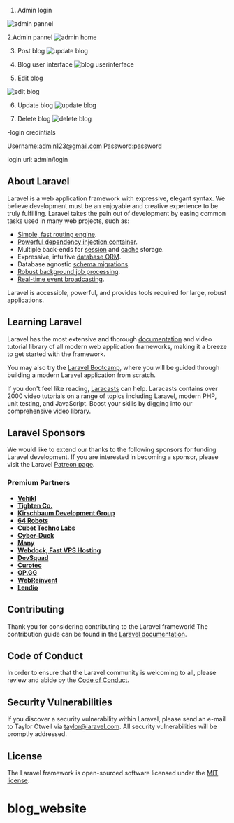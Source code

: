 1. Admin login

![admin pannel](https://github.com/Roshandahal/simpleblogwebsite/assets/91000837/ccd10bbe-708f-471f-8a4c-dcb026bfb017)

2.Admin pannel
![admin home](https://github.com/Roshandahal/simpleblogwebsite/assets/91000837/7271e057-35ce-4f3b-802c-e47dcdc80b45)

3. Post blog
![update blog](https://github.com/Roshandahal/simpleblogwebsite/assets/91000837/6d7e93bd-c8f4-4219-938e-2267ced9495d)


4. Blog user interface
![blog userinterface](https://github.com/Roshandahal/simpleblogwebsite/assets/91000837/9099a12c-f1b4-4e3b-9823-de1b759d15a9)


5. Edit blog

![edit blog](https://github.com/Roshandahal/simpleblogwebsite/assets/91000837/200befaa-0760-45b6-87fd-8853c9187d0d)

6. Update blog
![update blog](https://github.com/Roshandahal/simpleblogwebsite/assets/91000837/27b615b1-b20c-420f-b5ad-3f04c36033e1)

7. Delete blog
![delete blog](https://github.com/Roshandahal/simpleblogwebsite/assets/91000837/2d726d48-de0e-4208-a8ce-5c5912c11a92)

-login credintials

Username:admin123@gmail.com
Password:password

login url: admin/login




## About Laravel

Laravel is a web application framework with expressive, elegant syntax. We believe development must be an enjoyable and creative experience to be truly fulfilling. Laravel takes the pain out of development by easing common tasks used in many web projects, such as:

- [Simple, fast routing engine](https://laravel.com/docs/routing).
- [Powerful dependency injection container](https://laravel.com/docs/container).
- Multiple back-ends for [session](https://laravel.com/docs/session) and [cache](https://laravel.com/docs/cache) storage.
- Expressive, intuitive [database ORM](https://laravel.com/docs/eloquent).
- Database agnostic [schema migrations](https://laravel.com/docs/migrations).
- [Robust background job processing](https://laravel.com/docs/queues).
- [Real-time event broadcasting](https://laravel.com/docs/broadcasting).

Laravel is accessible, powerful, and provides tools required for large, robust applications.

## Learning Laravel

Laravel has the most extensive and thorough [documentation](https://laravel.com/docs) and video tutorial library of all modern web application frameworks, making it a breeze to get started with the framework.

You may also try the [Laravel Bootcamp](https://bootcamp.laravel.com), where you will be guided through building a modern Laravel application from scratch.

If you don't feel like reading, [Laracasts](https://laracasts.com) can help. Laracasts contains over 2000 video tutorials on a range of topics including Laravel, modern PHP, unit testing, and JavaScript. Boost your skills by digging into our comprehensive video library.

## Laravel Sponsors

We would like to extend our thanks to the following sponsors for funding Laravel development. If you are interested in becoming a sponsor, please visit the Laravel [Patreon page](https://patreon.com/taylorotwell).

### Premium Partners

- **[Vehikl](https://vehikl.com/)**
- **[Tighten Co.](https://tighten.co)**
- **[Kirschbaum Development Group](https://kirschbaumdevelopment.com)**
- **[64 Robots](https://64robots.com)**
- **[Cubet Techno Labs](https://cubettech.com)**
- **[Cyber-Duck](https://cyber-duck.co.uk)**
- **[Many](https://www.many.co.uk)**
- **[Webdock, Fast VPS Hosting](https://www.webdock.io/en)**
- **[DevSquad](https://devsquad.com)**
- **[Curotec](https://www.curotec.com/services/technologies/laravel/)**
- **[OP.GG](https://op.gg)**
- **[WebReinvent](https://webreinvent.com/?utm_source=laravel&utm_medium=github&utm_campaign=patreon-sponsors)**
- **[Lendio](https://lendio.com)**

## Contributing

Thank you for considering contributing to the Laravel framework! The contribution guide can be found in the [Laravel documentation](https://laravel.com/docs/contributions).

## Code of Conduct

In order to ensure that the Laravel community is welcoming to all, please review and abide by the [Code of Conduct](https://laravel.com/docs/contributions#code-of-conduct).

## Security Vulnerabilities

If you discover a security vulnerability within Laravel, please send an e-mail to Taylor Otwell via [taylor@laravel.com](mailto:taylor@laravel.com). All security vulnerabilities will be promptly addressed.

## License

The Laravel framework is open-sourced software licensed under the [MIT license](https://opensource.org/licenses/MIT).
# blog_website
